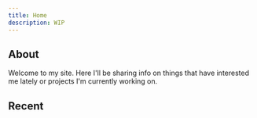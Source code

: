 ```yaml
---
title: Home
description: WIP
---
```


## About
Welcome to my site. Here I'll be sharing info on things that have interested me lately or projects I'm currently working on. 

## Recent